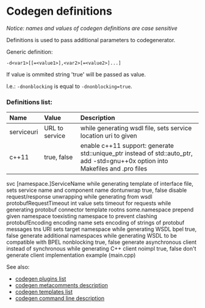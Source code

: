 # Codegen definitions #

_Notice: names and values of codegen definitions are case sensitive_

Definitions is used to pass additional parameters to codegenerator.

Generic definition:

`-d<var1>[[=<value1>],<var2>[=<value2>]...]`

If value is ommited string 'true' will be passed as value.

I.e.: `-dnonblocking` is equal to `-dnonblocking=true`.

### Definitions list: ###
| **Name**           | **Value**                 | **Description**                              |
|:-------------------|:--------------------------|:---------------------------------------------|
| serviceuri         | URL to service            | while generating wsdl file, sets service location uri to given |
| c++11              | true, false               | enable c++11 support: generate std::unique\_ptr instead of std::auto\_ptr,<br> add -std=gnu++0x option into Makefiles and .pro files <br>
<tr><td> svc                </td><td> [namespace.]ServiceName   </td><td> while generating template of interface file, sets service name and component name </td></tr>
<tr><td> dontunwrap         </td><td> true, false               </td><td> disable request/response unwrapping while generating from wsdl </td></tr>
<tr><td> protobufRequestTimeout </td><td> int value                 </td><td> sets timeout for requests while generating protobuf connector template </td></tr>
<tr><td> rootns             </td><td> some.namespace            </td><td> prepend given namespace toexisting namespace to prevent clashing </td></tr>
<tr><td> protobufEncoding   </td><td> encoding name             </td><td> sets encoding of strings of protobuf messages </td></tr>
<tr><td> tns                </td><td> URI                       </td><td> sets target namespace while generating WSDL  </td></tr>
<tr><td> bpel               </td><td> true, false               </td><td> generate additional namespaces while generating WSDL to be compatible with BPEL </td></tr>
<tr><td> nonblocking        </td><td> true, false               </td><td> generate asynchronous client instead of synchronous while generating C++ client </td></tr>
<tr><td> noimpl             </td><td> true, false               </td><td> don't generate client implementation example (main.cpp) </td></tr></tbody></table>

<br />

See also:<br>
<ul><li><a href='CodegenPlugins.md'>codegen plugins list</a>
</li><li><a href='CodegenMetacomments.md'>codegen metacomments description</a>
</li><li><a href='CodegenTemplates.md'>codegen templates list</a>
</li><li><a href='CodegenCommandLine.md'>codegen command line description</a>